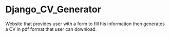 # Django_CV_Generator
Website that provides user with a form to fill his information then generates a CV in pdf format that user can download.

